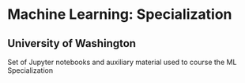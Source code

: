 # Machine Learning: Specialization
## University of Washington

Set of Jupyter notebooks and auxiliary material used to course the ML Specialization
